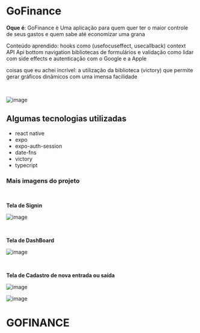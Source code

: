# GoFinance

**Oque é**: GoFinance è Uma aplicação para quem quer ter o maior controle de seus gastos e quem sabe até economizar uma grana

Conteúdo aprendido:
hooks como (usefocuseffect, usecallback)
context API
Api
bottom navigation
bibliotecas de formulários e validação
como lidar com side effects
e autenticação com o Google e a Apple

coisas que eu achei incrível:
a utilização da biblioteca (victory)
que permite gerar gráficos dinâmicos com uma imensa facilidade

</br>

![image](https://user-images.githubusercontent.com/84108989/201453269-2ed888cd-caa8-4351-bd25-34a315ce2476.png)


## Algumas tecnologias utilizadas

- react native
- expo
- expo-auth-session
- date-fns
- victory
- typecript



### Mais imagens do projeto 


</br>

**Tela de Signin**

</hr>

![image](https://user-images.githubusercontent.com/84108989/201453399-9f53784b-3749-4708-a129-50d434257d78.png)

</br>

**Tela de DashBoard**

</hr>

![image](https://user-images.githubusercontent.com/84108989/201453568-203ab9c4-d50e-4ef9-90c1-f98d641a70ad.png)

</br>

**Tela de Cadastro de nova entrada ou saída**

</hr>

![image](https://user-images.githubusercontent.com/84108989/201453585-58a1e769-225d-4585-9007-ff1c2ab7158c.png)


</hr>

![image](https://user-images.githubusercontent.com/84108989/201453701-9cc7aaf3-d29c-4158-9d1a-53f3451f41e8.png)








# GOFINANCE
